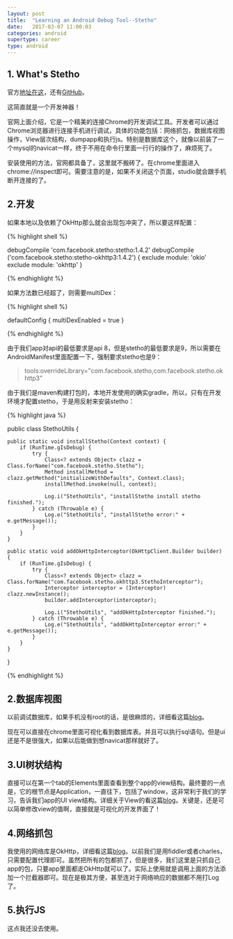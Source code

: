```yaml
---
layout: post
title:  "Learning an Android Debug Tool--Stetho"
date:   2017-03-07 11:00:03
categories: android
supertype: career
type: android
---
```


## 1. What's Stetho

官方[地址在这](http://facebook.github.io/stetho/)，还有[GitHub](https://github.com/facebook/stetho)。

这简直就是一个开发神器！

官网上面介绍，它是一个精美的连接Chrome的开发调试工具。开发者可以通过Chrome浏览器进行连接手机进行调试，具体的功能包括：网络抓包，数据库视图操作，View层次结构，dumpapp和执行js。特别是数据库这个，就像以前装了一个mysql的navicat一样，终于不用在命令行里面一行行的操作了，麻烦死了。

安装使用的方法，官网都具备了，这里就不搬砖了。在chrome里面进入chrome://inspect即可。需要注意的是，如果不关闭这个页面，studio就会跟手机断开连接的了。

## 2.开发

如果本地以及依赖了OkHttp那么就会出现包冲突了，所以要这样配置：

{% highlight shell %}

debugCompile 'com.facebook.stetho:stetho:1.4.2'
debugCompile ('com.facebook.stetho:stetho-okhttp3:1.4.2') {
    exclude module: 'okio'
    exclude module: 'okhttp'
}

{% endhighlight %}

如果方法数已经超了，则需要multiDex：

{% highlight shell %}

defaultConfig {
    multiDexEnabled = true
}

{% endhighlight %}

由于我们app对api的最低要求是api 8，但是stetho的最低要求是9，所以需要在AndroidManifest里面配置一下，强制要求stetho也是9：

>tools:overrideLibrary="com.facebook.stetho,com.facebook.stetho.okhttp3"

由于我们是maven构建打包的，本地开发使用的确实gradle，所以，只有在开发环境才配置stetho，于是用反射来安装stetho：

{% highlight java %}

public class StethoUtils {

    public static void installStetho(Context context) {
        if (RunTime.gIsDebug) {
            try {
                Class<? extends Object> clazz = Class.forName("com.facebook.stetho.Stetho");
                Method installMethod = clazz.getMethod("initializeWithDefaults", Context.class);
                installMethod.invoke(null, context);

                Log.i("StethoUtils", "installStetho install stetho finished.");
            } catch (Throwable e) {
                Log.e("StethoUtils", "installStetho error:" + e.getMessage());
            }
        }
    }

    public static void addOkHttpInterceptor(OkHttpClient.Builder builder) {
        if (RunTime.gIsDebug) {
            try {
                Class<? extends Object> clazz = Class.forName("com.facebook.stetho.okhttp3.StethoInterceptor");
                Interceptor interceptor = (Interceptor) clazz.newInstance();
                builder.addInterceptor(interceptor);

                Log.i("StethoUtils", "addOkHttpInterceptor finished.");
            } catch (Throwable e) {
                Log.e("StethoUtils", "addOkHttpInterceptor error:" + e.getMessage());
            }
        }
    }
}

{% endhighlight %}
   
## 2.数据库视图

以前调试数据库，如果手机没有root的话，是很麻烦的，详细看这篇[blog]()。

现在可以直接在chrome里面可视化看到数据库表。并且可以执行sql语句。但是ui还是不是很强大，如果以后能做到想navicat那样就好了。

## 3.UI树状结构

直接可以在第一个tab的Elements里面查看到整个app的view结构。最终要的一点是，它的根节点是Application，一直往下，包括了window，这非常利于我们的学习，告诉我们app的UI view结构。详细关于View的看这篇[blog](http://zhgeaits.me/android/2014/07/27/android-ui-view-study-notes.html)。关键是，还是可以简单修改view的值啊，直接就是可视化的开发界面了！

## 4.网络抓包

我使用的网络库是OkHttp，详细看这篇[blog](http://zhgeaits.me/android/2017/02/23/android-okhttp.html)。以前我们是用fiddler或者charles，只需要配置代理即可。虽然把所有的包都抓了，但是很多，我们这里是只抓自己app的包，只要app里面都走OkHttp就可以了。实际上使用就是调用上面的方法添加一个拦截器即可。现在是极其方便，甚至连对于网络响应的数据都不用打Log了。

## 5.执行JS

这点我还没去使用。
